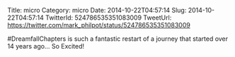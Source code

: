 Title: micro
Category: micro
Date: 2014-10-22T04:57:14
Slug: 2014-10-22T04:57:14
TwitterId: 524786535351083009
TweetUrl: https://twitter.com/mark_philpot/status/524786535351083009

#DreamfallChapters is such a fantastic restart of a journey that started over 14 years ago… So Excited!